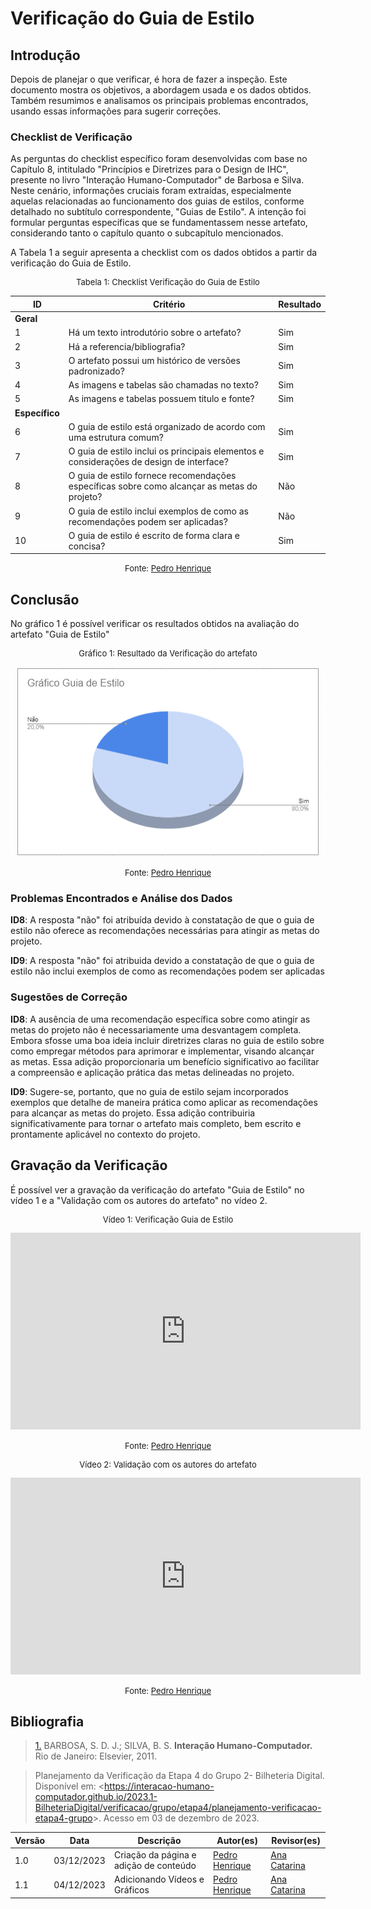 # Verificação do Guia de Estilo

## Introdução

Depois de planejar o que verificar, é hora de fazer a inspeção. Este documento mostra os objetivos, a abordagem usada e os dados obtidos. Também resumimos e analisamos os principais problemas encontrados, usando essas informações para sugerir correções.

### Checklist de Verificação

As perguntas do checklist específico foram desenvolvidas com base no Capítulo 8, intitulado "Princípios e Diretrizes para o Design de IHC", presente no livro "Interação Humano-Computador" de Barbosa e Silva. Neste cenário, informações cruciais foram extraídas, especialmente aquelas relacionadas ao funcionamento dos guias de estilos, conforme detalhado no subtítulo correspondente, "Guias de Estilo". A intenção foi formular perguntas específicas que se fundamentassem nesse artefato, considerando tanto o capítulo quanto o subcapítulo mencionados.

A Tabela 1 a seguir apresenta a checklist com os dados obtidos a partir da verificação do Guia de Estilo. 

<center>
<font size="2"><p style="text-align: center">Tabela 1: Checklist Verificação do Guia de Estilo</p></font>

| ID             | Critério                                                                                    | Resultado |
| -------------- | ------------------------------------------------------------------------------------------- | --------- |
| **Geral**      |                                                                                             |           |
| 1              | Há um texto introdutório sobre o artefato?                                                  | Sim       |
| 2              | Há a referencia/bibliografia?                                                               | Sim       |
| 3              | O artefato possui um histórico de versões padronizado?                                      | Sim       |
| 4              | As imagens e tabelas são chamadas no texto?                                                 | Sim       |
| 5              | As imagens e tabelas possuem titulo e fonte?                                                | Sim       |
| **Específico** |                                                                                             |           |
| 6              | O guia de estilo está organizado de acordo com uma estrutura comum?                         | Sim       |
| 7              | O guia de estilo inclui os principais elementos e considerações de design de interface?     | Sim       |
| 8              | O guia de estilo fornece recomendações específicas sobre como alcançar as metas do projeto? | Não       |
| 9              | O guia de estilo inclui exemplos de como as recomendações podem ser aplicadas?              | Não       |
| 10             | O guia de estilo é escrito de forma clara e concisa?                                        | Sim       |

<font size="2"><p style="text-align: center">Fonte: [Pedro Henrique](https://github.com/pedro-hsf) </p></font>
</center>

## Conclusão

No gráfico 1 é possível verificar os resultados obtidos na avaliação do artefato "Guia de Estilo"

<center>
<font size="2"><p style="text-align: center">Gráfico 1: Resultado da Verificação do artefato</p></font>

![graficoguia](../../../assets/verificacao/guiadeestilo.png)

<font size="2"><p style="text-align: center">Fonte: [Pedro Henrique](https://github.com/pedro-hsf) </p></font>
</center>

### Problemas Encontrados e Análise dos Dados

**ID8**: A resposta "não" foi atribuída devido à constatação de que o guia de estilo não oferece as recomendações necessárias para atingir as metas do projeto. 

**ID9**: A resposta "não" foi atribuida devido a constatação de que o guia de estilo não inclui exemplos de como as recomendações podem ser aplicadas 

### Sugestões de Correção

**ID8**: A ausência de uma recomendação específica sobre como atingir as metas do projeto não é necessariamente uma desvantagem completa. Embora sfosse uma boa ideia incluir diretrizes claras no guia de estilo sobre como empregar métodos para aprimorar e implementar, visando alcançar as metas. Essa adição proporcionaria um benefício significativo ao facilitar a compreensão e aplicação prática das metas delineadas no projeto.

**ID9**: Sugere-se, portanto, que no guia de estilo sejam incorporados exemplos que detalhe de maneira prática como aplicar as recomendações para alcançar as metas do projeto. Essa adição contribuiria significativamente para tornar o artefato mais completo, bem escrito e prontamente aplicável no contexto do projeto.

## Gravação da Verificação

É possível ver a gravação da verificação do artefato "Guia de Estilo" no vídeo 1 e a "Validação com os autores do artefato" no vídeo 2.


<center>
<font size="2"><p style="text-align: center">Vídeo 1: Verificação Guia de Estilo</p></font>

<iframe width="560" height="315" src="https://www.youtube.com/embed/dJ70KWVrnXQ?si=imLQCpxQdwekyg5y" title="YouTube video player" frameborder="0" allow="accelerometer; autoplay; clipboard-write; encrypted-media; gyroscope; picture-in-picture; web-share" allowfullscreen></iframe>

<font size="2"><p style="text-align: center">Fonte: [Pedro Henrique](https://github.com/pedro-hsf) </p></font>
</center>

<center>
<font size="2"><p style="text-align: center">Vídeo 2: Validação com os autores do artefato</p></font>

<iframe width="560" height="315" src="https://www.youtube.com/embed/Bi8qrVL8MRI?si=D2SYJlT3cbAK708R" title="YouTube video player" frameborder="0" allow="accelerometer; autoplay; clipboard-write; encrypted-media; gyroscope; picture-in-picture; web-share" allowfullscreen></iframe>

<font size="2"><p style="text-align: center">Fonte: [Pedro Henrique](https://github.com/pedro-hsf) </p></font>
</center>


## Bibliografia

> <a id="REF1" href="#anchor_1">1.</a> BARBOSA, S. D. J.; SILVA, B. S. **Interação Humano-Computador.** Rio de Janeiro: Elsevier, 2011.

> Planejamento da Verificação da Etapa 4 do Grupo 2- Bilheteria Digital. Disponível em: <<https://interacao-humano-computador.github.io/2023.1-BilheteriaDigital/verificacao/grupo/etapa4/planejamento-verificacao-etapa4-grupo>>. Acesso em 03 de dezembro de 2023.



| Versão | Data       | Descrição                              | Autor(es)                                      | Revisor(es)                                    |
| ------ | ---------- | -------------------------------------- | ---------------------------------------------- | ---------------------------------------------- |
| 1.0    | 03/12/2023 | Criação da página e adição de conteúdo | [Pedro Henrique](https://github.com/pedro-hsf) | [Ana Catarina](https://github.com/an4catarina) |
| 1.1    | 04/12/2023 | Adicionando Vídeos e Gráficos          | [Pedro Henrique](https://github.com/pedro-hsf) | [Ana Catarina](https://github.com/an4catarina) |
